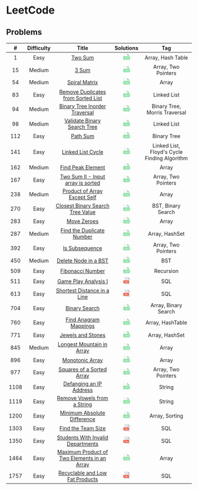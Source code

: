# LeetCode

## Problems
|  #   | Difficulty |                                                           Title                                                           |                                               Solutions                                               |                     Tag                      |
|:----:|:----------:|:-------------------------------------------------------------------------------------------------------------------------:|:-----------------------------------------------------------------------------------------------------:|:--------------------------------------------:|
|  1   |    Easy    |                                     [Two Sum](https://leetcode.com/problems/two-sum)                                      |                   [<img height=20 src="icons/java.svg">](solutions/0001-two-sum.md)                   |              Array, Hash Table               |
|  15  |   Medium   |                                        [3 Sum](https://leetcode.com/problems/3sum)                                        |                    [<img height=20 src="icons/java.svg">](solutions/0015-3sum.md)                     |             Array, Two Pointers              |
|  54  |   Medium   |                               [Spiral Matrix](https://leetcode.com/problems/spiral-matrix)                                |                [<img height=20 src="icons/java.svg">](solutions/0054-spiral-matrix.md)                |                    Array                     |
|  83  |    Easy    |          [Remove Duplicates from Sorted List](https://leetcode.com/problems/remove-duplicates-from-sorted-list)           |     [<img height=20 src="icons/java.svg">](solutions/0083-remove-duplicates-from-sorted-list.md)      |                 Linked List                  |
|  94  |   Medium   |               [Binary Tree Inorder Traversal](https://leetcode.com/problems/binary-tree-inorder-traversal)                |        [<img height=20 src="icons/java.svg">](solutions/0094-binary-tree-inorder-traversal.md)        |        Binary Tree, Morris Traversal         |
|  98  |   Medium   |                 [Validate Binary Search Tree](https://leetcode.com/problems/validate-binary-search-tree)                  |         [<img height=20 src="icons/java.svg">](solutions/0098-validate-binary-search-tree.md)         |                 Linked List                  |
| 112  |    Easy    |                                    [Path Sum](https://leetcode.com/problems/path-sum)                                     |                  [<img height=20 src="icons/java.svg">](solutions/0112-path-sum.md)                   |                 Binary Tree                  |
| 141  |    Easy    |                           [Linked List Cycle](https://leetcode.com/problems/linked-list-cycle)                            |              [<img height=20 src="icons/java.svg">](solutions/0141-linked-list-cycle.md)              | Linked List, Floyd's Cycle Finding Algorithm |
| 162  |   Medium   |                           [Find Peak Element](https://leetcode.com/problems/find-peak-element)                            |              [<img height=20 src="icons/java.svg">](solutions/0162-find-peak-element.md)              |                    Array                     |
| 167  |    Easy    |           [Two Sum II - Input array is sorted](https://leetcode.com/problems/two-sum-ii-input-array-is-sorted)            |      [<img height=20 src="icons/java.svg">](solutions/0167-two-sum-ii-input-array-is-sorted.md)       |             Array, Two Pointers              |
| 238  |   Medium   |                [Product of Array Except Self](https://leetcode.com/problems/product-of-array-except-self)                 |        [<img height=20 src="icons/java.svg">](solutions/0238-product-of-array-except-self.md)         |                    Array                     |
| 270  |    Easy    |            [Closest Binary Search Tree Value](https://leetcode.com/problems/closest-binary-search-tree-value)             |      [<img height=20 src="icons/java.svg">](solutions/0270-closest-binary-search-tree-value.md)       |              BST, Binary Search              |
| 283  |    Easy    |                                 [Move Zeroes](https://leetcode.com/problems/move-zeroes)                                  |                 [<img height=20 src="icons/java.svg">](solutions/0283-move-zeroes.md)                 |                    Array                     |
| 287  |   Medium   |                   [Find the Duplicate Number](https://leetcode.com/problems/find-the-duplicate-number)                    |          [<img height=20 src="icons/java.svg">](solutions/0287-find-the-duplicate-number.md)          |                Array, HashSet                |
| 392  |    Easy    |                              [Is Subsequence](https://leetcode.com/problems/is-subsequence)                               |               [<img height=20 src="icons/java.svg">](solutions/0392-is-subsequence.md)                |             Array, Two Pointers              |
| 450  |   Medium   |                        [Delete Node in a BST](https://leetcode.com/problems/delete-node-in-a-bst)                         |            [<img height=20 src="icons/java.svg">](solutions/0450-delete-node-in-a-bst.md)             |                     BST                      |
| 509  |    Easy    |                            [Fibonacci Number](https://leetcode.com/problems/fibonacci-number)                             |              [<img height=20 src="icons/java.svg">](solutions/0509-fibonacci-number.md)               |                  Recursion                   |
| 511  |    Easy    |                        [Game Play Analysis I](https://leetcode.com/problems/game-play-analysis-i)                         |             [<img height=20 src="icons/sql.svg">](solutions/0511-game-play-analysis-i.md)             |                     SQL                      |
| 613  |    Easy    |                 [Shortest Distance in a Line](https://leetcode.com/problems/shortest-distance-in-a-line)                  |         [<img height=20 src="icons/sql.svg">](solutions/0613-shortest-distance-in-a-line.md)          |                     SQL                      |
| 704  |    Easy    |                               [Binary Search](https://leetcode.com/problems/binary-search)                                |                [<img height=20 src="icons/java.svg">](solutions/0704-binary-search.md)                |             Array, Binary Search             |
| 760  |    Easy    |                       [Find Anagram Mappings](https://leetcode.com/problems/find-anagram-mappings)                        |            [<img height=20 src="icons/java.svg">](solutions/0760-find-anagram-mappings.md)            |               Array, HashTable               |
| 771  |    Easy    |                           [Jewels and Stones](https://leetcode.com/problems/jewels-and-stones)                            |              [<img height=20 src="icons/java.svg">](solutions/0771-jewels-and-stones.md)              |                Array, HashSet                |
| 845  |   Medium   |                   [Longest Mountain in Array](https://leetcode.com/problems/longest-mountain-in-array)                    |          [<img height=20 src="icons/java.svg">](solutions/0845-longest-mountain-in-array.md)          |                    Array                     |
| 896  |    Easy    |                             [Monotonic Array](https://leetcode.com/problems/monotonic-array)                              |               [<img height=20 src="icons/java.svg">](solutions/0896-monotonic-array.md)               |                    Array                     |
| 977  |    Easy    |                   [Squares of a Sorted Array](https://leetcode.com/problems/squares-of-a-sorted-array)                    |          [<img height=20 src="icons/java.svg">](solutions/0977-squares-of-a-sorted-array.md)          |             Array, Two Pointers              |
| 1108 |    Easy    |                     [Defanging an IP Address](https://leetcode.com/problems/defanging-an-ip-address/)                     |           [<img height=20 src="icons/java.svg">](solutions/1108-defanging-an-ip-address.md)           |                    String                    |
| 1119 |    Easy    |                 [Remove Vowels from a String](https://leetcode.com/problems/remove-vowels-from-a-string/)                 |         [<img height=20 src="icons/java.svg">](solutions/1119-remove-vowels-from-a-string.md)         |                    String                    |
| 1200 |    Easy    |                 [Minimum Absolute Difference](https://leetcode.com/problems/minimum-absolute-difference/)                 |         [<img height=20 src="icons/java.svg">](solutions/1200-minimum-absolute-difference.md)         |                Array, Sorting                |
| 1303 |    Easy    |                          [Find the Team Size](https://leetcode.com/problems/find-the-team-size)                           |              [<img height=20 src="icons/sql.svg">](solutions/1303-find-the-team-size.md)              |                     SQL                      |
| 1350 |    Easy    |           [Students With Invalid Departments](https://leetcode.com/problems/students-with-invalid-departments)            |      [<img height=20 src="icons/sql.svg">](solutions/1350-students-with-invalid-departments.md)       |                     SQL                      |
| 1464 |    Easy    | [Maximum Product of Two Elements in an Array](https://leetcode.com/problems/maximum-product-of-two-elements-in-an-array/) | [<img height=20 src="icons/java.svg">](solutions/1464-maximum-product-of-two-elements-in-an-array.md) |                    Array                     |
| 1757 |    Easy    |             [Recyclable and Low Fat Products](https://leetcode.com/problems/recyclable-and-low-fat-products)              |       [<img height=20 src="icons/sql.svg">](solutions/1757-recyclable-and-low-fat-products.md)        |                     SQL                      |